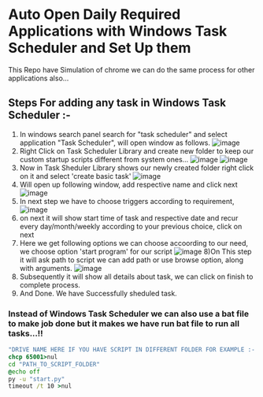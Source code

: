 # Auto Open Daily Required Applications with Windows Task Scheduler and Set Up them

This Repo have Simulation of chrome we can do the same process for other applications also...

## Steps For adding any task in Windows Task Scheduler :-


1) In windows search panel search for "task scheduler" and select application "Task Scheduler", will open window as follows.
![image](https://user-images.githubusercontent.com/61587515/211763643-9c201136-171f-4aa7-9f92-77801f1de43e.png#center)
2) Right Click on Task Scheduler Library and create new folder to keep our custom startup scripts different from system ones...
![image](https://user-images.githubusercontent.com/61587515/211764104-5386dfeb-9734-445f-a13c-0bc750af217d.png)
![image](https://user-images.githubusercontent.com/61587515/211764239-edb676cb-22dd-43f7-a977-2d048e6a5234.png)
3) Now in Task Sheduler Library shows our newly created folder right click on it and select 'create basic task'
![image](https://user-images.githubusercontent.com/61587515/211764902-cfcb0006-40a1-4469-85b0-728d00c60d81.png)
4) Will open  up  following  window,  add respective name and click next
![image](https://user-images.githubusercontent.com/61587515/211765164-f0d610e6-066d-4b32-8be8-08442aca1ba0.png)
5) In next step we have to choose triggers according  to requirement,
![image](https://user-images.githubusercontent.com/61587515/211765404-4134c4d1-8a88-4c2b-8599-3414d21cf25f.png)
6) on next it will show start time of task and respective date and recur every day/month/weekly according to your previous choice, click on next
7) Here we get following options we can choose accoording to our need, we choose option 'start program' for our script
![image](https://user-images.githubusercontent.com/61587515/211765940-c86fae75-0c76-46ac-8c1b-6299922445ec.png)
8)On This step it will ask path to script we can add path or use browse option, along with arguments.
![image](https://user-images.githubusercontent.com/61587515/211766458-5501fa18-9324-4fd4-93c8-d474c885ce95.png)
9) Subsequently it will show all details about task, we can click on finish to complete process.
10) And Done. We have Successfully sheduled task.



### Instead of Windows Task Scheduler we can also use a bat file to make job done but it makes we have run bat file to run all tasks...!!

```bat
"DRIVE NAME HERE IF YOU HAVE SCRIPT IN DIFFERENT FOLDER FOR EXAMPLE :- 'G:'"
chcp 65001>nul
cd "PATH_TO_SCRIPT_FOLDER"
@echo off
py -u "start.py"
timeout /t 10 >nul
```
